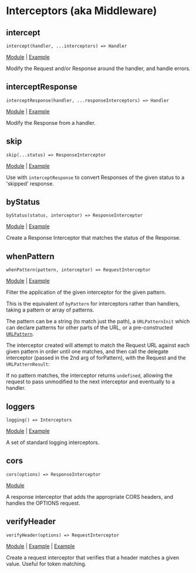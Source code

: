 # Interceptors (aka Middleware)

## intercept

`intercept(handler, ...interceptors) => Handler`

[Module](../packages/interceptor/intercept.ts) |
[Example](../packages/examples/intercept_auth.ts)

Modify the Request and/or Response around the handler, and handle errors.

## interceptResponse

`interceptResponse(handler, ...responseInterceptors) => Handler`

[Module](../packages/interceptor/intercept.ts) |
[Example](../packages/examples/intercept_response.ts)

Modify the Response from a handler.

## skip

`skip(...status) => ResponseInterceptor`

[Module](../packages/interceptor/intercept.ts) |
[Example](../packages/examples/intercept_response.ts)

Use with `interceptResponse` to convert Responses of the given status to a
'skipped' response.

## byStatus

`byStatus(status, interceptor) => ResponseInterceptor`

[Module](../packages/interceptor/by_status.ts) |
[Example](../examples/intercept_response.ts)

Create a Response Interceptor that matches the status of the Response.

## whenPattern

`whenPattern(pattern, interceptor) => RequestInterceptor`

[Module](../packages/interceptor/when_pattern.ts) |
[Example](../packages/examples/when_pattern.ts)

Filter the application of the given interceptor for the given pattern.

This is the equivalent of `byPattern` for interceptors rather than handlers,
taking a pattern or array of patterns.

The pattern can be a string (to match just the path), a `URLPatternInit` which
can declare patterns for other parts of the URL, or a pre-constructed
[`URLPattern`](https://developer.mozilla.org/en-US/docs/Web/API/URLPattern).

The interceptor created will attempt to match the Request URL against each given
pattern in order until one matches, and then call the delegate interceptor
(passed in the 2nd arg of forPattern), with the Request and the
`URLPatternResult`:

If no pattern matches, the interceptor returns `undefined`, allowing the request
to pass unmodified to the next interceptor and eventually to a handler.

## loggers

`logging() => Interceptors`

[Module](../packages/interceptor/logger.ts) |
[Example](../packages/examples/logging.ts)

A set of standard logging interceptors.

## cors

`cors(options) => ResponseInterceptor`

[Module](../packages/interceptor/cors.ts)

A response interceptor that adds the appropriate CORS headers, and handles the
OPTIONS request.

## verifyHeader

`verifyHeader(options) => RequestInterceptor`

[Module](../packages/interceptor/verify_header.ts) |
[Example](../packages/examples/verify_header.ts) |
[Example](../packages/examples/when_pattern.ts)

Create a request interceptor that verifies that a header matches a given value.
Useful for token matching.
